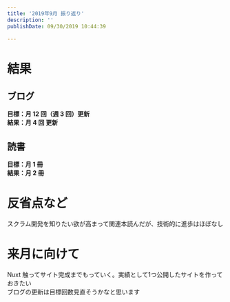 ```yaml
---
title: '2019年9月 振り返り'
description: ''
publishDate: 09/30/2019 10:44:39

---
```

<h1>結果</h1>

<h2>ブログ</h2>

<p><strong>目標：月 12 回（週 3 回）更新</strong><br/>
<strong>結果：月 4 回 更新</strong></p>

<h2>読書</h2>

<p><strong>目標：月 1 冊</strong><br/>
<strong>結果：月 2 冊</strong></p>

<h1>反省点など</h1>

<p>スクラム開発を知りたい欲が高まって関連本読んだが、技術的に進歩はほぼなし</p>

<h1>来月に向けて</h1>

<p>Nuxt 触ってサイト完成までもっていく。実績として1つ公開したサイトを作っておきたい<br/>
ブログの更新は目標回数見直そうかなと思います</p>

